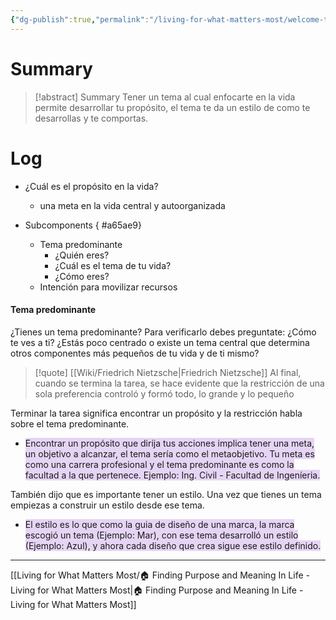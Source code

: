 ```yaml
---
{"dg-publish":true,"permalink":"/living-for-what-matters-most/welcome-to-week-1/"}
---
```


# Summary
>[!abstract] Summary
> Tener un tema al cual enfocarte en la vida permite desarrollar tu propósito, el tema te da un estilo de como te desarrollas y te comportas.

# Log
- ¿Cuál es el propósito en la vida?
   - una meta en la vida central y autoorganizada
- Subcomponents
{ #a65ae9}

   - Tema predominante
      - ¿Quién eres?
      - ¿Cuál es el tema de tu vida?
      - ¿Cómo eres?
   - Intención para movilizar recursos

#### Tema predominante
¿Tienes un tema predominante? Para verificarlo debes preguntate: ¿Cómo te ves a ti? ¿Estás poco centrado o existe un tema central que determina otros componentes más pequeños de tu vida y de ti mismo?

> [!quote] [[Wiki/Friedrich Nietzsche\|Friedrich Nietzsche]]
> Al final, cuando se termina la tarea, se hace evidente que la restricción de una sola preferencia controló y formó todo, lo grande y lo pequeño 

Terminar la tarea significa encontrar un propósito y la restricción habla sobre el tema predominante. 
 - <span style="background:rgba(136, 49, 204, 0.2)">Encontrar un propósito que dirija tus acciones implica tener una meta, un objetivo a alcanzar, el tema sería como el metaobjetivo. Tu meta es como una carrera profesional y el tema predominante es como la facultad a la que pertenece. Ejemplo: Ing. Civil - Facultad de Ingeníeria.</span>

También dijo que es importante tener un estilo. Una vez que tienes un tema empiezas a construir un estilo desde ese tema.
 - <span style="background:rgba(136, 49, 204, 0.2)">El estilo es lo que como la guia de diseño de una marca, la marca escogió un tema (Ejemplo: Mar), con ese tema desarrolló un estilo (Ejemplo: Azul), y ahora cada diseño que crea sigue ese estilo definido.</span>

---
[[Living for What Matters Most/🏠 Finding Purpose and Meaning In Life - Living for What Matters Most\|🏠 Finding Purpose and Meaning In Life - Living for What Matters Most]]